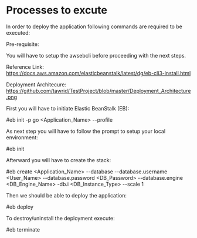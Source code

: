 # Processes to excute

In order to deploy the application following commands are required to be executed:


Pre-requisite:

You will have to setup the awsebcli before proceeding with the next steps.

Reference Link: https://docs.aws.amazon.com/elasticbeanstalk/latest/dg/eb-cli3-install.html

Deployment Architecure: https://github.com/tawrid/TestProject/blob/master/Deployment_Architecture.png

First you will have to initiate Elastic BeanStalk (EB):

#eb init -p go <Application_Name> --profile <AWS profile name>


As next step you will have to follow the prompt to setup your local environment:

#eb init  


Afterward you will have to create the stack:

#eb create <Application_Name> --database --database.username <User_Name> --database.password <DB_Password> --database.engine <DB_Engine_Name> -db.i <DB_Instance_Type> --scale 1


Then we should be able to deploy the application:

#eb deploy


To destroy/uninstall the deployment execute:

#eb terminate

